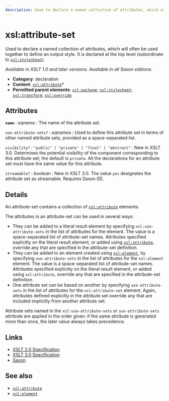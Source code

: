 ```yaml
---
description: Used to declare a named collection of attributes, which will often be used together to define an output style
---
```


# xsl:attribute-set

Used to declare a named collection of attributes, which will often be used together to define an output style. It is declared at the top level (subordinate to [`xsl:stylesheet`](xsl-stylesheet.md)).

_Available in XSLT 1.0 and later versions. Available in all Saxon editions._

- **Category**: declaration
- **Content**: [`xsl:attribute`](xsl-attribute.md)\*
- **Permitted parent elements**: [`xsl:package`](xsl-package.md); [`xsl:stylesheet`](xsl-stylesheet.md); [`xsl:transform`](xsl-stylesheet.md); [`xsl:override`](xsl-override.md)

## Attributes

**`name`**
: _eqname_
: The name of the attribute set.

`use-attribute-sets?`
: _eqnames_
: Used to define this attribute set in terms of other named attribute sets, provided as a space-separated list.

`visibility?`
: `"public" | "private" | "final" | "abstract"`
: New in XSLT 3.0. Determines the potential visibility of the component corresponding to this attribute set; the default is `private`. All the declarations for an attribute set must have the same value for this attribute.

`streamable?`
: _boolean_
: New in XSLT 3.0. The value `yes` designates the attribute set as streamable. Requires Saxon-EE.

## Details

An attribute-set contains a collection of [`xsl:attribute`](xsl-attribute.md) elements.

The attributes in an attribute-set can be used in several ways:

- They can be added to a literal result element by specifying `xsl:use-attribute-sets` in the list of attributes for the element. The value is a space-separated list of attribute-set names. Attributes specified explicitly on the literal result element, or added using [`xsl:attribute`](xsl-attribute.md), override any that are specified in the attribute-set definition.
- They can be added to an element created using [`xsl:element`](xsl-element.md), by specifying `use-attribute-sets` in the list of attributes for the `xsl:element` element. The value is a space-separated list of attribute-set names. Attributes specified explicitly on the literal result element, or added using `xsl:attribute`, override any that are specified in the attribute-set definition.
- One attribute set can be based on another by specifying `use-attribute-sets` in the list of attributes for the `xsl:attribute-set` element. Again, attributes defined explicitly in the attribute set override any that are included implicitly from another attribute set.

Attribute sets named in the `xsl:use-attribute-sets` or `use-attribute-sets` attribute are applied in the order given: if the same attribute is generated more than once, the later value always takes precedence.

## Links

- [XSLT 2.0 Specification](http://www.w3.org/TR/xslt20/#element-attribute-set)
- [XSLT 3.0 Specification](http://www.w3.org/TR/xslt-30/#element-attribute-set)
- [Saxon](https://www.saxonica.com/html/documentation/xsl-elements/attribute-set.html)

## See also

- [`xsl:attribute`](xsl-attribute.md)
- [`xsl:element`](xsl-element.md)
